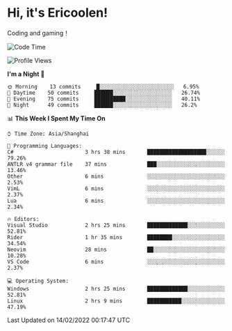 # Hi, it's Ericoolen!
Coding and gaming！

<!--START_SECTION:waka-->
![Code Time](http://img.shields.io/badge/Code%20Time-175%20hrs%2013%20mins-blue)

![Profile Views](http://img.shields.io/badge/Profile%20Views-0-blue)

**I'm a Night 🦉** 

```text
🌞 Morning    13 commits     █░░░░░░░░░░░░░░░░░░░░░░░░   6.95% 
🌆 Daytime    50 commits     ██████░░░░░░░░░░░░░░░░░░░   26.74% 
🌃 Evening    75 commits     ██████████░░░░░░░░░░░░░░░   40.11% 
🌙 Night      49 commits     ██████░░░░░░░░░░░░░░░░░░░   26.2%

```


📊 **This Week I Spent My Time On** 

```text
⌚︎ Time Zone: Asia/Shanghai

💬 Programming Languages: 
C#                       3 hrs 38 mins       ███████████████████░░░░░░   79.26% 
ANTLR v4 grammar file    37 mins             ███░░░░░░░░░░░░░░░░░░░░░░   13.46% 
Other                    6 mins              ░░░░░░░░░░░░░░░░░░░░░░░░░   2.53% 
VimL                     6 mins              ░░░░░░░░░░░░░░░░░░░░░░░░░   2.37% 
Lua                      6 mins              ░░░░░░░░░░░░░░░░░░░░░░░░░   2.34%

🔥 Editors: 
Visual Studio            2 hrs 25 mins       █████████████░░░░░░░░░░░░   52.81% 
Rider                    1 hr 35 mins        ████████░░░░░░░░░░░░░░░░░   34.54% 
Neovim                   28 mins             ██░░░░░░░░░░░░░░░░░░░░░░░   10.28% 
VS Code                  6 mins              ░░░░░░░░░░░░░░░░░░░░░░░░░   2.37%

💻 Operating System: 
Windows                  2 hrs 25 mins       █████████████░░░░░░░░░░░░   52.81% 
Linux                    2 hrs 9 mins        ███████████░░░░░░░░░░░░░░   47.19%

```


 Last Updated on 14/02/2022 00:17:47 UTC
<!--END_SECTION:waka-->

